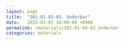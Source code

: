 ```yaml
---
layout: page
title:  "S01-01-03-03. Underbar"
date:   2025-03-01 10:00:00 +0900
permalink: /materials/S01-01-03-03_Underbar
categories: materials
---
```


